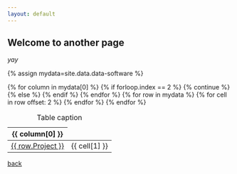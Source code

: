 ```yaml
---
layout: default
---
```


## Welcome to another page

_yay_

{% assign mydata=site.data.data-software %}

<table>
    <caption>Table caption</caption>
    <thead>
    {% for column in mydata[0] %}
	    {% if forloop.index == 2 %}
            {% continue %}
	    {% else %}
            <th>{{ column[0] }}</th>
        {% endif %}
    {% endfor %}
    </thead>
    <tbody>
    {% for row in mydata %}
        <tr>
        <td><a href="{{ row.Link }}">{{ row.Project }}</a></td>
        {% for cell in row offset: 2 %}
            <td>{{ cell[1] }}</td>
        {% endfor %}
        </tr>
    {% endfor %}
    </tbody>
</table>



[back](./)